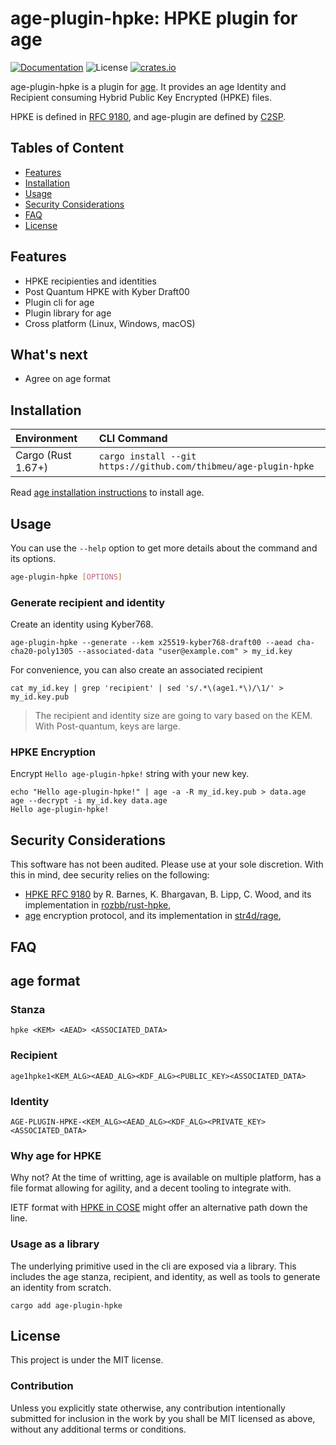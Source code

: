 # age-plugin-hpke: HPKE plugin for age

[![Documentation](https://img.shields.io/badge/docs-main-blue.svg)][Documentation]
![License](https://img.shields.io/crates/l/age-plugin-hpke.svg)
[![crates.io](https://img.shields.io/crates/v/age-plugin-hpke.svg)][Crates.io]

[Crates.io]: https://crates.io/crates/age-plugin-hpke
[Documentation]: https://docs.rs/age-plugin-hpke/

age-plugin-hpke is a plugin for [age](https://github.com/C2SP/C2SP/blob/main/age.md). It provides an age Identity and Recipient consuming Hybrid Public Key Encrypted (HPKE) files.

HPKE is defined in [RFC 9180](https://www.rfc-editor.org/rfc/rfc9180.html), and age-plugin are defined by [C2SP](https://github.com/C2SP/C2SP/blob/main/age.md).

## Tables of Content

* [Features](#features)
* [Installation](#installation)
* [Usage](#usage)
* [Security Considerations](#security-considerations)
* [FAQ](#faq)
* [License](#license)

## Features

* HPKE recipienties and identities
* Post Quantum HPKE with Kyber Draft00
* Plugin cli for age
* Plugin library for age
* Cross platform (Linux, Windows, macOS)

## What's next

* Agree on age format

## Installation

| Environment        | CLI Command               |
|:-------------------|:--------------------------|
| Cargo (Rust 1.67+) | `cargo install --git https://github.com/thibmeu/age-plugin-hpke` |

Read [age installation instructions](https://github.com/FiloSottile/age#installation) to install age.

## Usage

You can use the `--help` option to get more details about the command and its options.

```bash
age-plugin-hpke [OPTIONS]
```

### Generate recipient and identity

Create an identity using Kyber768.

```shell
age-plugin-hpke --generate --kem x25519-kyber768-draft00 --aead cha-cha20-poly1305 --associated-data "user@example.com" > my_id.key
```

For convenience, you can also create an associated recipient

```shell
cat my_id.key | grep 'recipient' | sed 's/.*\(age1.*\)/\1/' > my_id.key.pub
```

> The recipient and identity size are going to vary based on the KEM. With Post-quantum, keys are large.

### HPKE Encryption

Encrypt `Hello age-plugin-hpke!` string with your new key.

```shell
echo "Hello age-plugin-hpke!" | age -a -R my_id.key.pub > data.age
age --decrypt -i my_id.key data.age
Hello age-plugin-hpke!
```

## Security Considerations

This software has not been audited. Please use at your sole discretion. With this in mind, dee security relies on the following:

* [HPKE RFC 9180](https://www.rfc-editor.org/rfc/rfc9180.html) by R. Barnes, K. Bhargavan, B. Lipp, C. Wood, and its implementation in [rozbb/rust-hpke](https://github.com/rozbb/rust-hpke),
* [age](https://github.com/C2SP/C2SP/blob/main/age.md) encryption protocol, and its implementation in [str4d/rage](https://github.com/str4d/rage),

## FAQ

## age format

### Stanza

`hpke <KEM> <AEAD> <ASSOCIATED_DATA>`

### Recipient

`age1hpke1<KEM_ALG><AEAD_ALG><KDF_ALG><PUBLIC_KEY><ASSOCIATED_DATA>`

### Identity

`AGE-PLUGIN-HPKE-<KEM_ALG><AEAD_ALG><KDF_ALG><PRIVATE_KEY><ASSOCIATED_DATA>`

### Why age for HPKE

Why not? At the time of writting, age is available on multiple platform, has a file format allowing for agility, and a decent tooling to integrate with.

IETF format with [HPKE in COSE](https://datatracker.ietf.org/doc/draft-ietf-cose-hpke/) might offer an alternative path down the line.

### Usage as a library

The underlying primitive used in the cli are exposed via a library. This includes the age stanza, recipient, and identity, as well as tools to generate an identity from scratch.

```shell
cargo add age-plugin-hpke
```

## License

This project is under the MIT license.

### Contribution

Unless you explicitly state otherwise, any contribution intentionally submitted for inclusion in the work by you shall be MIT licensed as above, without any additional terms or conditions.
